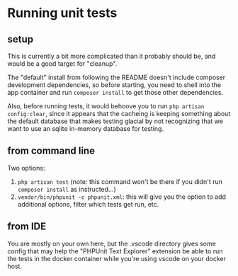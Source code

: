 # Running unit tests

## setup

This is currently a bit more complicated than it probably should be, and would be a good target
for "cleanup".

The "default" install from following the README doesn't include composer development dependencies,
so before starting, you need to shell into the app container and run `composer install` to get
those other dependencies.

Also, before running tests, it would behoove you to run `php artisan config:clear`, since it appears
that the cacheing is keeping something about the default database that makes testing glacial by
not recognizing that we want to use an sqlite in-memory database for testing.

## from command line

Two options:

1. `php artisan test` (note: this command won't be there if you didn't run `composer install` as instructed...)
2. `vendor/bin/phpunit -c phpunit.xml`: this will give you the option to add additional options,
   filter which tests get run, etc.

## from IDE

You are mostly on your own here, but the .vscode directory gives some config that may help the
"PHPUnit Text Explorer" extension be able to run the tests in the docker container while you're using
vscode on your docker host.

